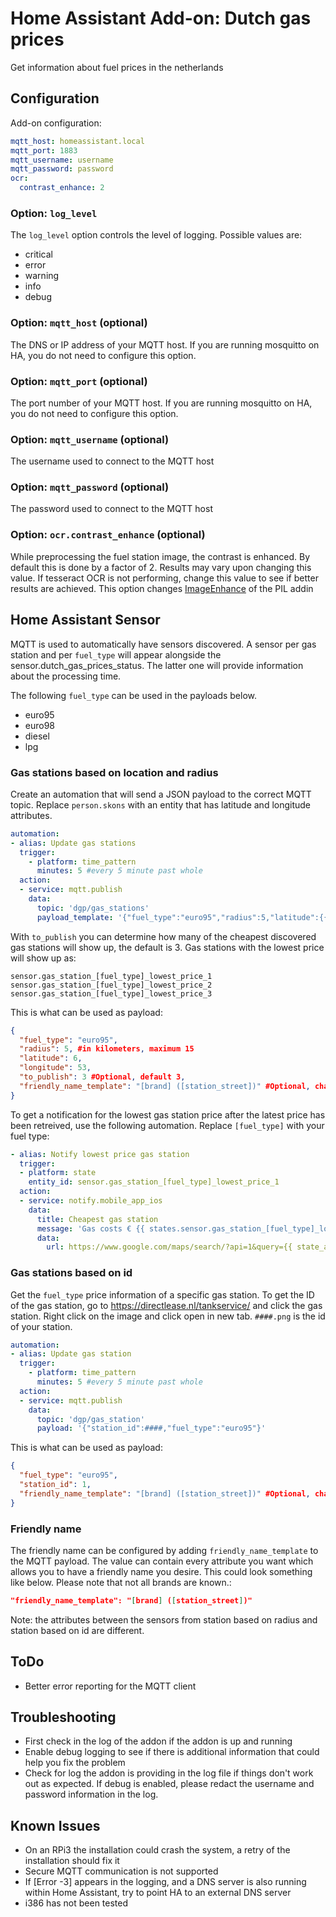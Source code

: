 # Home Assistant Add-on: Dutch gas prices

Get information about fuel prices in the netherlands

## Configuration

Add-on configuration:

```yaml
mqtt_host: homeassistant.local
mqtt_port: 1883
mqtt_username: username
mqtt_password: password
ocr:
  contrast_enhance: 2
```

### Option: `log_level`

The `log_level` option controls the level of logging. Possible values are:

- critical
- error
- warning
- info
- debug

### Option: `mqtt_host` (optional)

The DNS or IP address of your MQTT host. If you are running mosquitto on HA, you do not need to configure this option.

### Option: `mqtt_port` (optional)

The port number of your MQTT host. If you are running mosquitto on HA, you do not need to configure this option.

### Option: `mqtt_username` (optional)

The username used to connect to the MQTT host

### Option: `mqtt_password` (optional)

The password used to connect to the MQTT host

### Option: `ocr.contrast_enhance` (optional)

While preprocessing the fuel station image, the contrast is enhanced. By default this is done by a factor of 2. Results may vary upon changing this value. If tesseract OCR is not performing, change this value to see if better results are achieved. This option changes [ImageEnhance](https://pillow.readthedocs.io/en/stable/reference/ImageEnhance.html) of the PIL addin 

## Home Assistant Sensor

MQTT is used to automatically have sensors discovered. A sensor per gas station and per `fuel_type` will appear alongside the sensor.dutch_gas_prices_status. The latter one will provide information about the processing time.

The following `fuel_type` can be used in the payloads below.
- euro95
- euro98
- diesel
- lpg

### Gas stations based on location and radius

Create an automation that will send a JSON payload to the correct MQTT topic. Replace `person.skons` with an entity that has latitude and longitude attributes.

```yaml
automation:
- alias: Update gas stations
  trigger:
    - platform: time_pattern
      minutes: 5 #every 5 minute past whole
  action:
  - service: mqtt.publish
    data:
      topic: 'dgp/gas_stations'
      payload_template: '{"fuel_type":"euro95","radius":5,"latitude":{{ state_attr("person.skons", "latitude") }},"longitude":{{ state_attr("person.skons", "longitude") }}, "to_publish":3}'
```

With `to_publish` you can determine how many of the cheapest discovered gas stations will show up, the default is 3. Gas stations with the lowest price will show up as:

```
sensor.gas_station_[fuel_type]_lowest_price_1
sensor.gas_station_[fuel_type]_lowest_price_2
sensor.gas_station_[fuel_type]_lowest_price_3
```

This is what can be used as payload:

```json
{
  "fuel_type": "euro95",
  "radius": 5, #in kilometers, maximum 15
  "latitude": 6,
  "longitude": 53,
  "to_publish": 3 #Optional, default 3,
  "friendly_name_template": "[brand] ([station_street])" #Optional, change the friendly name by using the attributes of the sensor
}
```

To get a notification for the lowest gas station price after the latest price has been retreived, use the following automation. Replace `[fuel_type]` with your fuel type:

```yaml
- alias: Notify lowest price gas station
  trigger:
  - platform: state
    entity_id: sensor.gas_station_[fuel_type]_lowest_price_1
  action:
  - service: notify.mobile_app_ios
    data:
      title: Cheapest gas station
      message: 'Gas costs € {{ states.sensor.gas_station_[fuel_type]_lowest_price_1.state }} at {{ state_attr("sensor.gas_station_[fuel_type]_lowest_price_1","station_street") }}. '
      data:
        url: https://www.google.com/maps/search/?api=1&query={{ state_attr("sensor.gas_station_[fuel_type]_lowest_price_1","latitude") }},{{ state_attr("sensor.gas_station_[fuel_type]_lowest_price_1", "longitude") }}
```

### Gas stations based on id

Get the `fuel_type` price information of a specific gas station. To get the ID of the gas station, go to https://directlease.nl/tankservice/ and click the gas station. Right click on the image and click open in new tab. `####.png` is the id of your station.

```yaml
automation:
- alias: Update gas station
  trigger:
    - platform: time_pattern
      minutes: 5 #every 5 minute past whole
  action:
  - service: mqtt.publish
    data:
      topic: 'dgp/gas_station'
      payload: '{"station_id":####,"fuel_type":"euro95"}'
```

This is what can be used as payload:

```json
{
  "fuel_type": "euro95",
  "station_id": 1,
  "friendly_name_template": "[brand] ([station_street])" #Optional, change the friendly name by using the attributes of the sensor
}
```

### Friendly name
The friendly name can be configured by adding `friendly_name_template` to the MQTT payload. The value can contain every attribute you want which allows you to have a friendly name you desire. This could look something like below. Please note that not all brands are known.:

```json
"friendly_name_template": "[brand] ([station_street])"

```

Note: the attributes between the sensors from station based on radius and station based on id are different.

## ToDo

- Better error reporting for the MQTT client

## Troubleshooting

- First check in the log of the addon if the addon is up and running
- Enable debug logging to see if there is additional information that could help you fix the problem
- Check for log the addon is providing in the log file if things don't work out as expected. If debug is enabled, please redact the username and password information in the log.

## Known Issues

- On an RPi3 the installation could crash the system, a retry of the installation should fix it
- Secure MQTT communication is not supported
- If [Error -3] appears in the logging, and a DNS server is also running within Home Assistant, try to point HA to an external DNS server
- i386 has not been tested
